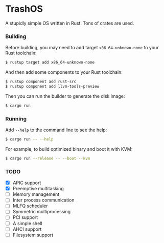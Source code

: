 # TrashOS

A stupidly simple OS written in Rust. Tons of crates are used.

### Building

Before building, you may need to add target `x86_64-unknown-none` to your Rust toolchain:

```bash
$ rustup target add x86_64-unknown-none
```

And then add some components to your Rust toolchain:

```bash
$ rustup component add rust-src
$ rustup component add llvm-tools-preview
```

Then you can run the builder to generate the disk image:

```bash
$ cargo run
```

### Running

Add `--help` to the command line to see the help:

```bash
$ cargo run -- --help
```

For example, to build optimized binary and boot it with KVM:

```bash
$ cargo run --release -- --boot --kvm
```

### TODO

- [x] APIC support
- [x] Preemptive multitasking
- [ ] Memory management
- [ ] Inter process communication
- [ ] MLFQ scheduler
- [ ] Symmetric multiprocessing
- [ ] PCI support
- [ ] A simple shell
- [ ] AHCI support
- [ ] Filesystem support
